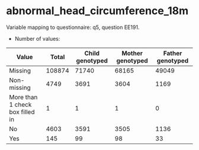 # abnormal_head_circumference_18m
Variable mapping to questionnaire: q5, question EE191.
- Number of values:

| Value | Total | Child genotyped | Mother genotyped | Father genotyped |
| ----- | ----- | --------------- | ---------------- | ---------------- |
| Missing | 108874 | 71740 | 68165 | 49049 |
| Non-missing | 4749 | 3691 | 3604 | 1169 |
| More than 1 check box filled in | 1 | 1 | 1 |0 |
| No | 4603 | 3591 | 3505 |1136 |
| Yes | 145 | 99 | 98 |33 |



